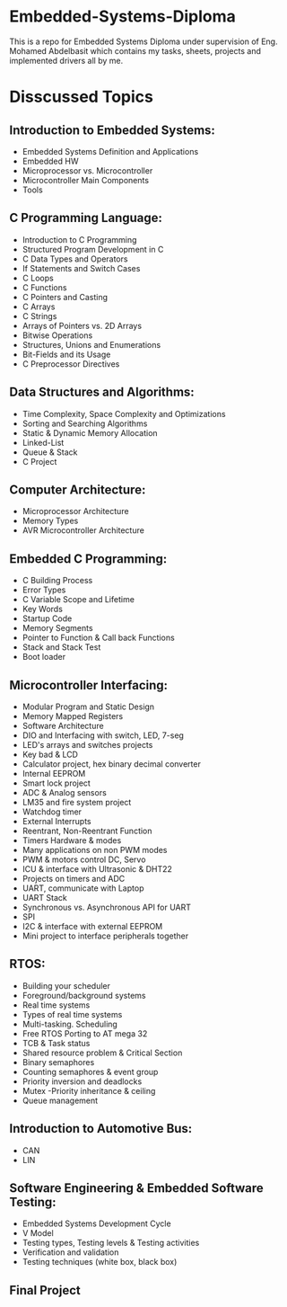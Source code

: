 # Embedded-Systems-Diploma
This is a repo for Embedded Systems Diploma under supervision of Eng. Mohamed Abdelbasit which contains my tasks, sheets, projects and implemented drivers all by me.

# Disscussed Topics
## Introduction to Embedded Systems:
- Embedded Systems Definition and Applications
- Embedded HW
- Microprocessor vs. Microcontroller
- Microcontroller Main Components
- Tools
## C Programming Language:
- Introduction to C Programming
- Structured Program Development in C
- C Data Types and Operators
- If Statements and Switch Cases
- C Loops
- C Functions 
- C Pointers and Casting
- C Arrays 
- C Strings
- Arrays of Pointers vs. 2D Arrays
- Bitwise Operations
- Structures, Unions and Enumerations
- Bit-Fields and its Usage
- C Preprocessor Directives
## Data Structures and Algorithms:
- Time Complexity, Space Complexity and Optimizations
- Sorting and Searching Algorithms
- Static & Dynamic Memory Allocation
- Linked-List
- Queue & Stack
- C Project
## Computer Architecture:
- Microprocessor Architecture
- Memory Types
- AVR Microcontroller Architecture
## Embedded C Programming:
- C Building Process
- Error Types
- C Variable Scope and Lifetime
- Key Words
- Startup Code
- Memory Segments
- Pointer to Function & Call back Functions
- Stack and Stack Test
- Boot loader
## Microcontroller Interfacing:
- Modular Program and Static Design
- Memory Mapped Registers
- Software Architecture
- DIO and Interfacing with switch, LED, 7-seg
- LED's arrays and switches projects
- Key bad & LCD
- Calculator project, hex binary decimal converter
- Internal EEPROM
- Smart lock project
- ADC & Analog sensors
- LM35 and fire system project
- Watchdog timer
- External Interrupts
- Reentrant, Non-Reentrant Function
- Timers Hardware & modes
- Many applications on non PWM modes
- PWM & motors control DC, Servo
- ICU & interface with Ultrasonic & DHT22
- Projects on timers and ADC
- UART, communicate with Laptop
- UART Stack
- Synchronous vs. Asynchronous API for UART
- SPI
- I2C & interface with external EEPROM
- Mini project to interface peripherals together
## RTOS:
- Building your scheduler
- Foreground/background systems
- Real time systems
- Types of real time systems
- Multi-tasking. Scheduling
- Free RTOS Porting to AT mega 32
- TCB & Task status
- Shared resource problem & Critical Section
- Binary semaphores
- Counting semaphores & event group
- Priority inversion and deadlocks
- Mutex -Priority inheritance & ceiling
- Queue management
## Introduction to Automotive Bus:
- CAN
- LIN
## Software Engineering & Embedded Software Testing:
- Embedded Systems Development Cycle
- V Model
- Testing types, Testing levels & Testing activities
- Verification and validation
- Testing techniques (white box, black box)
## Final Project
